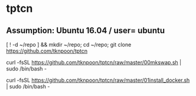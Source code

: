 # tptcn
## Assumption: Ubuntu 16.04 / user= ubuntu

[ ! -d ~/repo ] && mkdir ~/repo; cd ~/repo; git clone https://github.com/tknpoon/tptcn

curl -fsSL https://github.com/tknpoon/tptcn/raw/master/00mkswap.sh | sudo /bin/bash -

curl -fsSL https://github.com/tknpoon/tptcn/raw/master/01install_docker.sh | sudo /bin/bash -
